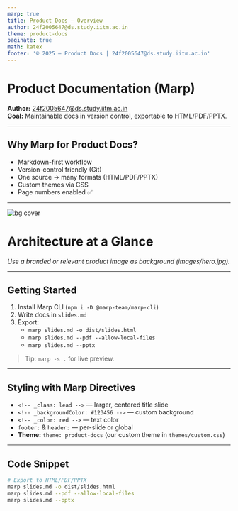 ```yaml
---
marp: true
title: Product Docs — Overview
author: 24f2005647@ds.study.iitm.ac.in
theme: product-docs
paginate: true
math: katex
footer: '© 2025 — Product Docs | 24f2005647@ds.study.iitm.ac.in'
---
```


<!-- _class: lead -->
<!-- _backgroundColor: #0e141b -->
<!-- _color: #ffffff -->
# Product Documentation (Marp)

**Author:** 24f2005647@ds.study.iitm.ac.in  
**Goal:** Maintainable docs in version control, exportable to HTML/PDF/PPTX.

---

## Why Marp for Product Docs?

- Markdown-first workflow
- Version-control friendly (Git)
- One source → many formats (HTML/PDF/PPTX)
- Custom themes via CSS
- Page numbers enabled ✅

---

<!-- Background image slide -->
![bg cover](images/hero.jpg)

# Architecture at a Glance

*Use a branded or relevant product image as background (images/hero.jpg).*

---

<!-- _header: **Setup** -->
## Getting Started

1. Install Marp CLI (`npm i -D @marp-team/marp-cli`)
2. Write docs in `slides.md`
3. Export:
   - `marp slides.md -o dist/slides.html`
   - `marp slides.md --pdf --allow-local-files`
   - `marp slides.md --pptx`

> Tip: `marp -s .` for live preview.

---

## Styling with Marp Directives

- `<!-- _class: lead -->` — larger, centered title slide
- `<!-- _backgroundColor: #123456 -->` — custom background
- `<!-- _color: red -->` — text color
- `footer:` & `header:` — per-slide or global
- **Theme:** `theme: product-docs` (our custom theme in `themes/custom.css`)

---

## Code Snippet

```bash
# Export to HTML/PDF/PPTX
marp slides.md -o dist/slides.html
marp slides.md --pdf --allow-local-files
marp slides.md --pptx
